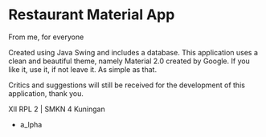 # Restaurant Material App
From me, for everyone

Created using Java Swing and includes a database. This application uses a clean and beautiful theme, namely Material 2.0 created by Google. If you like it, use it, if not leave it. As simple as that.

Critics and suggestions will still be received for the development of this application, thank you.

XII RPL 2 | SMKN 4 Kuningan

- a_lpha
